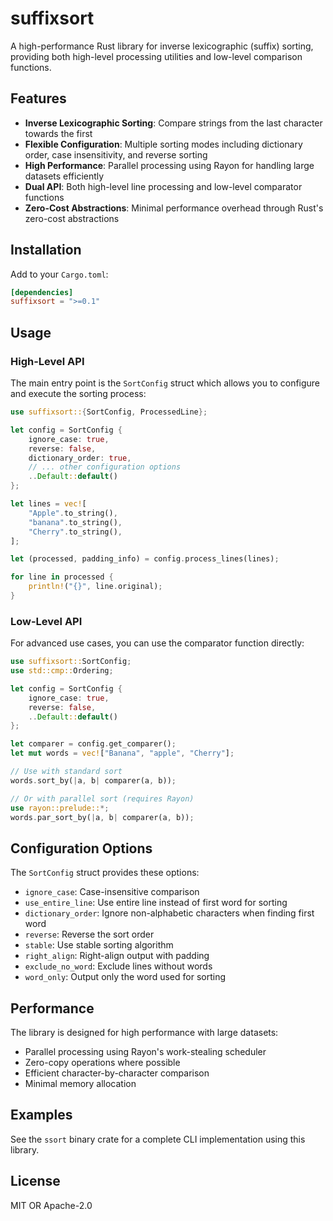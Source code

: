 # suffixsort

A high-performance Rust library for inverse lexicographic (suffix) sorting, providing both high-level processing utilities and low-level comparison functions.

## Features

- **Inverse Lexicographic Sorting**: Compare strings from the last character towards the first
- **Flexible Configuration**: Multiple sorting modes including dictionary order, case insensitivity, and reverse sorting
- **High Performance**: Parallel processing using Rayon for handling large datasets efficiently
- **Dual API**: Both high-level line processing and low-level comparator functions
- **Zero-Cost Abstractions**: Minimal performance overhead through Rust's zero-cost abstractions

## Installation

Add to your `Cargo.toml`:

```toml
[dependencies]
suffixsort = ">=0.1"
```

## Usage

### High-Level API

The main entry point is the `SortConfig` struct which allows you to configure and execute the sorting process:

```rust
use suffixsort::{SortConfig, ProcessedLine};

let config = SortConfig {
    ignore_case: true,
    reverse: false,
    dictionary_order: true,
    // ... other configuration options
    ..Default::default()
};

let lines = vec![
    "Apple".to_string(),
    "banana".to_string(),
    "Cherry".to_string(),
];

let (processed, padding_info) = config.process_lines(lines);

for line in processed {
    println!("{}", line.original);
}
```

### Low-Level API

For advanced use cases, you can use the comparator function directly:

```rust
use suffixsort::SortConfig;
use std::cmp::Ordering;

let config = SortConfig {
    ignore_case: true,
    reverse: false,
    ..Default::default()
};

let comparer = config.get_comparer();
let mut words = vec!["Banana", "apple", "Cherry"];

// Use with standard sort
words.sort_by(|a, b| comparer(a, b));

// Or with parallel sort (requires Rayon)
use rayon::prelude::*;
words.par_sort_by(|a, b| comparer(a, b));
```

## Configuration Options

The `SortConfig` struct provides these options:

- `ignore_case`: Case-insensitive comparison
- `use_entire_line`: Use entire line instead of first word for sorting
- `dictionary_order`: Ignore non-alphabetic characters when finding first word
- `reverse`: Reverse the sort order
- `stable`: Use stable sorting algorithm
- `right_align`: Right-align output with padding
- `exclude_no_word`: Exclude lines without words
- `word_only`: Output only the word used for sorting

## Performance

The library is designed for high performance with large datasets:

- Parallel processing using Rayon's work-stealing scheduler
- Zero-copy operations where possible
- Efficient character-by-character comparison
- Minimal memory allocation

## Examples

See the `ssort` binary crate for a complete CLI implementation using this library.

## License

MIT OR Apache-2.0
